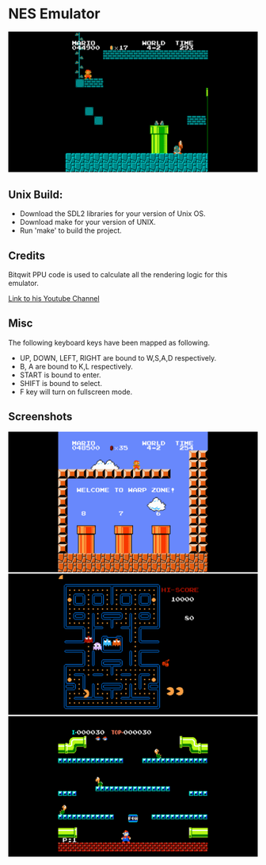 NES Emulator 
============
![Alt text](/images/ss2.png)

## Unix Build:
* Download the SDL2 libraries for your version of Unix OS.
* Download make for your version of UNIX.
* Run 'make' to build the project.

## Credits
 Bitqwit PPU code is used to calculate all the rendering logic for this 
 emulator.
 
 [Link to his Youtube Channel](https://www.youtube.com/channel/UCKTehwyGCKF-b2wo0RKwrcg)
 
## Misc
The following keyboard keys have been mapped as following.
* UP, DOWN, LEFT, RIGHT are bound to W,S,A,D respectively.
* B, A are bound to K,L respectively.
* START is bound to enter.
* SHIFT is bound to select.
* F key will turn on fullscreen mode. 

## Screenshots
![Alt text](/images/ss3.png "Super Mario Bros SS2")
![Alt text](/images/ss4.png "Pac Man" )
![Alt text](/images/ss5.png "Mario Bros")


  
